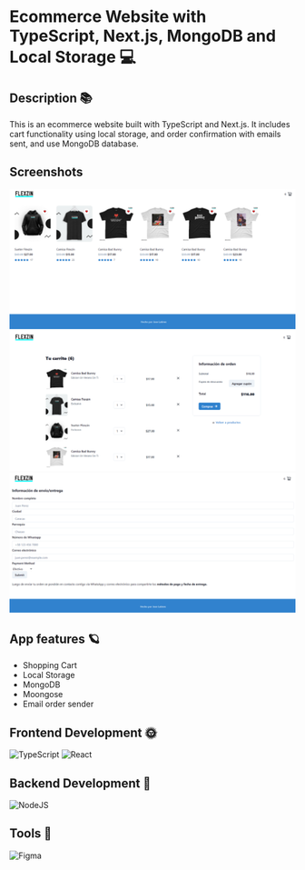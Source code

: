 # Ecommerce Website with TypeScript, Next.js, MongoDB and Local Storage 💻

## Description 📚

 This is an ecommerce website built with TypeScript and Next.js. It includes cart functionality using local storage, and order confirmation with emails sent, and use MongoDB database.

## Screenshots

 ![Homepage Screenshot](/public/images/screenshot1.PNG)
 ![Cart Screenshot](/public/images/screenshot2.PNG)
 ![Checkout Screenshot](/public/images/screenshot3.PNG)

## App features 🪐

- Shopping Cart
- Local Storage
- MongoDB
- Moongose
- Email order sender

## Frontend Development 🌞

 ![TypeScript](https://img.shields.io/badge/typescript-%23007ACC.svg?style=for-the-badge&logo=typescript&logoColor=white) ![React](https://img.shields.io/badge/react-%2320232a.svg?style=for-the-badge&logo=react&logoColor=%2361DAFB)

## Backend Development 🌚

 ![NodeJS](https://img.shields.io/badge/node.js-6DA55F?style=for-the-badge&logo=node.js&logoColor=white)

## Tools 🎨

 ![Figma](https://img.shields.io/badge/figma-%23F24E1E.svg?style=for-the-badge&logo=figma&logoColor=white)
